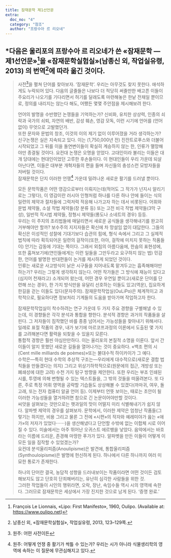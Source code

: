 ```yaml
---
title: 잠재문학 제1선언문
extra:
  doc_no: "4"
  category: "참조"
  author: "프랑수아 르 리오네"
---
```

## \*다음은 울리포의 프랑수아 르 리오네가 쓴  «잠재문학 — 제1선언문»[^1]을 «잠재문학실험실»(남종신 외, 작업실유령, 2013) 의 번역[^2]에 따라 옮긴 것이다.   
  
> 사전[^3]을 펼쳐 단어를 찾아보자. ‘잠재문학’. 우리는 아무것도 찾지 못한다. 애석하게도 누락되어 있다. 다음의 글줄들은 나보다 더 적당히 써줄만한 배고픈 이들이 주요리가 나오기를 기다리면서 허기를 달래도록 마련해놓은 한낱 전채일 뿐이므로, 정의를 내리지는 않는다 해도, 어쨌든 몇몇 주안점을 제시해보려 한다.  
>   
> 언어의 발명을 수반했던 논쟁들을 기억하는가? 신비화, 유치한 상상력, 인종의 쇠락과 국가의 쇠퇴, 자연의 배반, 감성 훼손, 영감 모독, 이런 시기에 언어를 (언어 없이) 무엇으로 고발했던가.  
> 또한 문자와 문법의 창조, 이것의 이의 제기 없이 이루어졌을 거라 생각하는가? 신구논쟁은 실은 지속되고 있다. 이는 (1,750,000년 전) 진잔트로푸스와 더불어 시작되었고 그 뒤를 이을 돌연변이들이 확실히 계승하지 않는 한, 인류가 멸망해야만 종결될 것이다. 요컨대 논쟁은 오명을 얻었다. 고대인이라 불리는 이들은 대개 당대에는 현대인이었던 고루한 후손들이다. 이 현대인들이 우리 가운데 되살아난다면, 이들은 대부분 개혁자들의 편을 들며 자신들의 충성스런 모방자들을 저버릴 것이다.  
> 잠재문학은 단지 이러한 언쟁[^4] 가운데 밀려나온 새로운 활기를 드러낼 뿐이다.  
>   
> 모든 문학작품은 어떤 영감으로부터 이뤄지는데(적어도 그 작가가 넌지시 알리기로는 그렇다), 이 영감이란 러시아 인형처럼 하나를 다른 하나 안에 들이는 식의 일련의 제약과 절차들에 그럭저럭 적응해 나가고자 하는 데서 비롯된다. 어휘와 문법 제약들, 소설 작법 제약들(장 분류 등) 또는 고전 비극 작법 제약들(3막 구성), 일반적 작시법 제약들, 정형시 제약들(롱도나 소네트의 경우) 등등.  
> 우리는 이 주지의 조리법들에 매달리면서 새로운 공식들을 생각해내기를 완고히 거부해야만 할까? 보수주의 지지자들은 확신에 차 망설임 없이 대답한다. 그들의 확신은 이성적인 성찰에 기대기보다 습관의 힘에, 형식 속에서 그리고 그 실제적 법칙에 따라 획득되어온 일련의 걸작이(또한, 아아, 걸작에 미치지 못하는 작품들이) 안기는 감동에 기대는 쪽이다. 그래서 외침의 아름다움에, 한숨의 표현성에, 또한 훔쳐보기에(연인들에게는 이런 일들을 그만두라고 요구하지 않는 법) 민감한, 언어를 발명한 반대편들이 논거를 제시하게 되었던 것이다.  
> 인류는 새로운 사고방식이 낡은 시구들을 지어내도록 맡겨두고는 흡족해해야만 하는가? 우리는 그렇게 생각하지 않는다. 어떤 작가들은 그 방식에 재능이 있다고(심지어 천재라고) 소개되어 왔는데, 어떤 경우 우연일 뿐이고(새로운 단어를 단련해 쓰는 경우), 한 가지 방식만을 유달리 선호하는 이들도 있고(역운), 집요하게 한길을 걷는 이들도 있다(문자주의). 잠재문학작업실(OuLiPo)은 체계적이고 과학적으로, 필요하다면 정보처리 기계들의 도움을 받아가며 작업하고자 한다.  
>   
> 잠재문학작업실이 착수하려는 연구 가운데 두 가지 주요 경향을 구별해낼 수 있는데, 이 경향들은 각각 분석과 통합을 향한다. 분석적 경향은 과거의 작품들을 살핀다. 그 저자들이 짐작했던 바를 종종 넘어서는 가능성들을 찾아내기 위해서다. 일례로 표절 작품의 경우, 내가 보기에 마르코프과정의 이론에서 도출된 몇 가지를 고려해본다면 활력을 되찾을 수 있을지 모른다.  
> 통합적 경향은 훨씬 야심만만하다. 이는 울리포의 본질적 소명을 이룬다. 앞서 간 이들이 알지 못했던 새로운 길들을 열어나가는 것이 중요하다. «백조 편의 시(Cent mille milliards de poèmes)»또는 불대수적 하이카이가 그 예다.  
> 수학은—특히 현대 수학의 추상적 구조는—우리에게 대수적으로(새로운 결합 법칙들을 만들겠다는 의지) 그리고 위상기하학적으로(원문에의 접근, 개방성 또는 폐쇄성에 대한 고려) 수천 가지 탐구 방향을 제안한다. 또한 우리는 부조 인쇄된 시를, 투영에 의해 변형될 수 있는 텍스트들을, 그 밖의 것들을 떠올려본다. 또 다른, 주로 특정 어휘 영역을 공략할 기습들도 상상해볼 수 있겠다(까마귀, 여우, 돌고래, 또는 전자 컴퓨터 알골 언어 등). 이제부터 언뜻 보이는, 때로는 초안이 될 이러한 가능성들을 열거하려면 참으로 긴 논문이어야만할 것이다.  
> 씨앗을 살펴보는 것만으로는 햇과일의 맛이 어떨지 미리 식별해내기가 쉽지 않다. 알파벳 제약의 경우를 살펴보자. 문학에서, 이러한 제약은 엄청난 작품들(그렇기는 하지만, 비용 그리고 물론 그 전에 «시편»의 작자와 예레미야가 읊는 «애가»의 저자가 있었다⋯⋯)을 생산해냈다고 단언할 수밖에 없는 이합체 시로 이어질 수 있다. 미술에서는 아주 뛰어난 오귀스트 에르뱅을 낳았다. 음악에서는 바흐라는 이름에 드리운, 존경해 마땅한 푸가가 있다. 알파벳을 만든 이들이 어떻게 이 모든 일을 짐작할 수 있었겠는가?  
> 요컨데 분석울리피즘(Anoulipisme)은 발견에, 통합울리피즘(Synthouloipisme)은 발명에 헌신하게 된다. 하나에서 다른 하나까지 여러 미묘한 통로가 존재한다.  
>   
> 하나의 단어란 결국, 농담적 성향을 드러내보이는 작품이라면 어떤 것이든 검토해보지도 않고 단호히 단죄해버리는, 유난히 심각한 사람들을 위한 것.  
> 그러한 작업들이 시인의 행위라면, 오락, 장난, 속임수들 역시 시의 영역에 속한다. 그러므로 잠재문학은 세상에서 가장 진지한 것으로 남게 된다. ‘증명 완료.’  
  
[^1]: François Le Lionnais, «Lipo: First Manifesto», 1960, Oulipo. (Available at: https://www.oulipo.net)
[^2]: 남종신 외, «잠재문학실험실», 작업실유령, 2013, 123–129쪽.
[^3]: 원주: 어떤 사전이든
[^4]: 원주: 어떻게 언쟁 중 활기가 싹틀 수 있는가? 우리는 시가 아니라 식물생리학의 영역에 속하는 이 질문에 무관심해지고 있다.